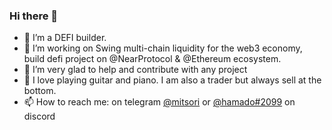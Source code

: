 ### Hi there 👋

- 🔭 I’m a DEFI builder.
- 🌱 I’m working on Swing multi-chain liquidity for the web3 economy, build defi project on @NearProtocol & @Ethereum ecosystem.
- 🤔 I’m very glad to help and contribute with any project
- 💬 I love playing guitar and piano. I am also a trader but always sell at the bottom.
- 📫 How to reach me: on telegram [@mitsori](https://t.me/mitsori) or [@hamado#2099](https://discordapp.com/users/546871072339918861) on discord
